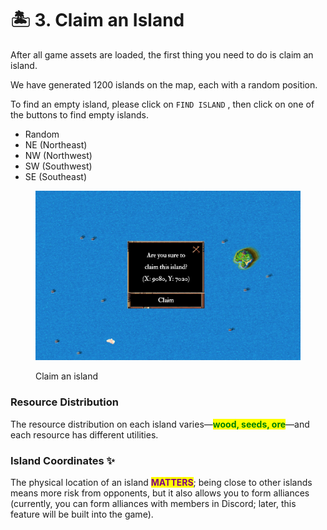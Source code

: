 # 🏝️ 3. Claim an Island

After all game assets are loaded, the first thing you need to do is claim an island.&#x20;

We have generated 1200 islands on the map, each with a random position.&#x20;

To find an empty island, please click on `FIND ISLAND` , then click on one of the buttons to find empty islands.&#x20;

* Random
* NE (Northeast)
* NW (Northwest)
* SW (Southwest)
* SE (Southeast)

<figure><img src="../.gitbook/assets/image (2).png" alt=""><figcaption><p>Claim an island</p></figcaption></figure>

### Resource Distribution

The resource distribution on each island varies—<mark style="color:green;">**wood, seeds, ore**</mark>—and each resource has different utilities.&#x20;

### Island Coordinates ✨

The physical location of an island <mark style="color:purple;">**MATTERS**</mark>; being close to other islands means more risk from opponents, but it also allows you to form alliances (currently, you can form alliances with members in Discord; later, this feature will be built into the game).
